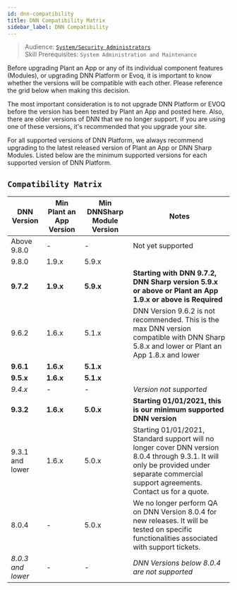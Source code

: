 ```yaml
---
id: dnn-compatibility
title: DNN Compatibility Matrix
sidebar_label: DNN Compatibility
---
```


> Audience: [`System/Security Administrators`](/docs/audience#systemsecurity-administrators)<br/>
> Skill Prerequisites: `System Administration and Maintenance`

Before upgrading Plant an App or any of its individual component features (Modules), or upgrading DNN Platform or Evoq, it is important to know whether the versions will be compatible with each other. Please reference the grid below when making this decision.

The most important consideration is to not upgrade DNN Platform or EVOQ before the version has been tested by Plant an App and posted here. Also, there are older versions of DNN that we no longer support. If you are using one of these versions, it's recommended that you upgrade your site. 

For all supported versions of DNN Platform, we always recommend upgrading to the latest released version of Plant an App or DNN Sharp Modules. Listed below are the minimum supported versions for each supported version of DNN Platform.  

## `Compatibility Matrix`

| DNN Version | Min Plant an App Version | Min DNNSharp Module Version | Notes |
|-|-|-|-|
| Above 9.8.0 | - | - | Not yet supported |
| 9.8.0 | 1.9.x | 5.9.x |  |
| **9.7.2** | **1.9.x** | **5.9.x** | **Starting with DNN 9.7.2, DNN Sharp version 5.9.x or above or Plant an App 1.9.x or above is Required** |
| 9.6.2 | 1.6.x | 5.1.x | DNN Version 9.6.2 is not recommended. This is the max DNN version compatible with DNN Sharp 5.8.x  and lower or Plant an App 1.8.x and lower  |
| **9.6.1** | **1.6.x** | **5.1.x** |  |
| **9.5.x** | **1.6.x** | **5.1.x** |  |
| *9.4.x* | - | - | *Version not supported* |
| **9.3.2** | **1.6.x** | **5.0.x** | **Starting 01/01/2021, this is our minimum supported DNN version** |
| 9.3.1 and lower | 1.6.x | 5.0.x | Starting 01/01/2021, Standard support will no longer cover DNN version 8.0.4 through 9.3.1. It will only be provided under separate commercial support agreements. Contact us for a quote. |
| 8.0.4 | - | 5.0.x | We no longer perform QA on DNN Version 8.0.4 for new releases. It will be tested on specific functionalities associated with support tickets. |
| *8.0.3 and lower* | - | - | *DNN Versions below 8.0.4 are not supported* |
